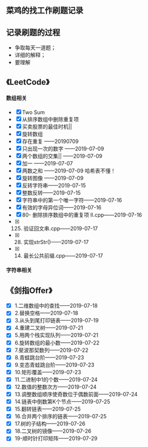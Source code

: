 ## 菜鸡的找工作刷题记录

## 记录刷题的过程
- 争取每天一道题；
- 详细的解释；
- 要理解

## 《LeetCode》

#### 数组相关
- [x] Two Sum
- [x] 从排序数组中删除重复项
- [x] 买卖股票的最佳时机||
- [x] 旋转数组
- [x] 存在重复 ——20190709
- [x] 只出现一次的数字 ——2019-07-09
- [x] 两个数组的交集|| ——2019-07-09
- [x] 加一  ——2019-07-07
- [x] 两数之和 ——2019-07-09
哈希表不懂！
- [x] 旋转图像 ——2019-07-09
- [x] 反转字符串——2019-07-15
- [x] 整数反转——2019-07-15
- [x] 字符串中的第一个唯一字符——2019-07-16
- [x] 有效的字母异位词——2019-07-16
- [x] 80- 删除排序数组中的重复项 II.cpp——2019-07-16
- [x] 125. 验证回文串.cpp——2019-07-17
- [x] 28. 实现strStr()——2019-07-17
- [x] 14. 最长公共前缀.cpp——2019-07-17
#### 字符串相关

## 《剑指Offer》
- [x] 1.二维数组中的查找——2019-07-18
- [x] 2.替换空格——2019-07-18
- [x] 3.从头到尾打印链表——2019-07-19
- [x] 4.重建二叉树——2019-07-21
- [x] 5.用两个栈实现队列——2019-07-21
- [x] 6.旋转数组的最小数——2019-07-22
- [x] 7.斐波那契数列——2019-07-22
- [x] 8.青蛙跳台阶——2019-07-23
- [x] 9.变态青蛙跳台阶——2019-07-23
- [x] 10.矩形覆盖——2019-07-23
- [x] 11.二进制中1的个数——2019-07-24
- [x] 12.数值的整数次方——2019-07-24
- [x] 13.调整数组顺序使奇数位于偶数前面——2019-07-24
- [x] 14.链表中倒数第K个节点——2019-07-25
- [x] 15.翻转链表——2019-07-25
- [x] 16.合并两个排序的链表——2019-07-25
- [x] 17.树的子结构——2019-07-26
- [x] 18.二叉树的镜像——2019-07-26 
- [x] 19-顺时针打印矩阵——2019-07-29
